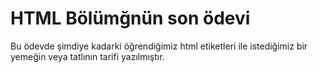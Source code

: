 # HTML Bölümğnün son ödevi
Bu ödevde şimdiye kadarki öğrendiğimiz html etiketleri ile istediğimiz bir yemeğin veya tatlının tarifi yazılmıştır.